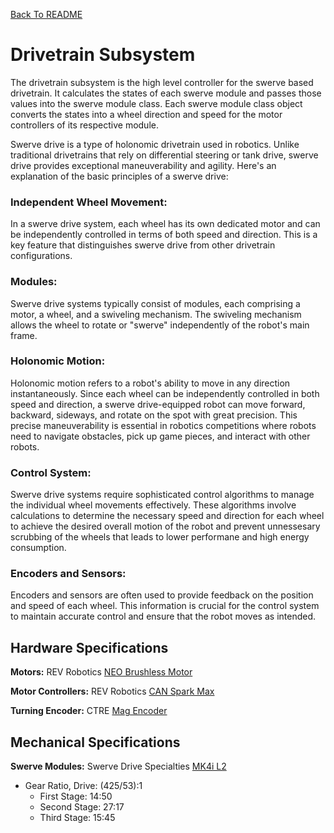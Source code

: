 <!-- Markdown language reference: https://www.markdownguide.org/basic-syntax/ -->
[Back To README](../../../../../../README.md)

# Drivetrain Subsystem

The drivetrain subsystem is the high level controller for the swerve based drivetrain. It calculates the states of each swerve module and passes those values into the swerve module class. Each swerve module class object converts the states into a wheel direction and speed for the motor controllers of its respective module.

Swerve drive is a type of holonomic drivetrain used in robotics. Unlike traditional drivetrains that rely on differential steering or tank drive, swerve drive provides exceptional maneuverability and agility. Here's an explanation of the basic principles of a swerve drive:

### Independent Wheel Movement:

In a swerve drive system, each wheel has its own dedicated motor and can be independently controlled in terms of both speed and direction. This is a key feature that distinguishes swerve drive from other drivetrain configurations.

### Modules:

Swerve drive systems typically consist of modules, each comprising a motor, a wheel, and a swiveling mechanism. The swiveling mechanism allows the wheel to rotate or "swerve" independently of the robot's main frame.

### Holonomic Motion:

Holonomic motion refers to a robot's ability to move in any direction instantaneously. Since each wheel can be independently controlled in both speed and direction, a swerve drive-equipped robot can move forward, backward, sideways, and rotate on the spot with great precision. This precise maneuverability is essential in robotics competitions where robots need to navigate obstacles, pick up game pieces, and interact with other robots.

### Control System:

Swerve drive systems require sophisticated control algorithms to manage the individual wheel movements effectively. These algorithms involve calculations to determine the necessary speed and direction for each wheel to achieve the desired overall motion of the robot and prevent unnessesary scrubbing of the wheels that leads to lower performane and high energy consumption.

### Encoders and Sensors:

Encoders and sensors are often used to provide feedback on the position and speed of each wheel. This information is crucial for the control system to maintain accurate control and ensure that the robot moves as intended.

## Hardware Specifications

**Motors:** REV Robotics [NEO Brushless Motor](https://www.revrobotics.com/rev-21-1650/)

**Motor Controllers:** REV Robotics [CAN Spark Max](https://www.revrobotics.com/rev-11-2158/)

**Turning Encoder:** CTRE [Mag Encoder](https://store.ctr-electronics.com/srx-mag-encoder/)

## Mechanical Specifications

**Swerve Modules:** Swerve Drive Specialties [MK4i L2](https://www.swervedrivespecialties.com/products/mk4i-swerve-module?variant=39598777303153)

- Gear Ratio, Drive: (425/53):1
  - First Stage: 14:50
  - Second Stage: 27:17
  - Third Stage: 15:45
